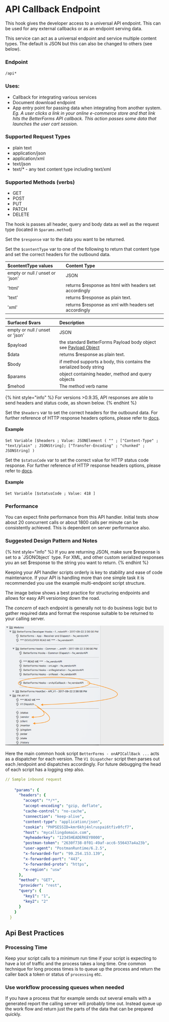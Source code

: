 # API Callback Endpoint

This hook gives the developer access to a universal API endpoint. This can be used for any external callbacks or as an endpoint serving data.

This service can act as a universal endpoint and service multiple content types. The default is JSON but this can also be changed to others \(see below\).

### Endpoint

`/api*`

### Uses:

* Callback for integrating various services
* Document download endpoint
* App entry point for passing data when integrating from another system. _Eg. A user clicks a link in your online e-commerce store and that link hits the BetterForms API callback. This action passes some data that launches the user cart session._

### Supported Request Types

* plain text
* application/json
* application/xml
* text/json
* text/\* - any text content type including text/xml

### Supported Methods \(verbs\)

* GET
* POST
* PUT
* PATCH
* DELETE

The hook is passes all header, query and body data as well as the request type \(located in `$params.method`\)

Set the `$response` var to the data you want to be returned.

Set the `$contentType` var to one of the following to return that content type and set the correct headers for the outbound data.

| $contentType values | Content Type |
| :--- | :--- |
| empty or null / unset or 'json' | JSON |
| 'html' | returns $response as html with headers set accordingly |
| 'text' | returns $response as plain text. |
| 'xml' | returns $response as xml with headers set accordingly |

| Surfaced $vars | Description |
| :--- | :--- |
| empty or null / unset or 'json' | JSON |
| $payload | the standard BetterForms Payload body object see [Payload Object](payloadobject.md) |
| $data | returns $response as plain text. |
| $body | if method supports a body, this contains the serialized body string |
| $params | object containing header, method and query objects |
| $mehod | The method verb name |

{% hint style="info" %}
For versions &gt;0.9.35, API responses are able to send headers and status code, as shown below.
{% endhint %}

Set the `$headers` var to set the correct headers for the outbound data. For further reference of HTTP response headers options, please refer to [docs](https://developer.mozilla.org/en-US/docs/Glossary/Response_header).

#### Example

```text
Set Variable [$headers ; Value: JSONElement ( "" ; ["Content-Type" ; "text/plain" ; JSONString]; ["Transfer-Encoding" ; "chunked" ; JSONString] )
```

Set the `$statusCode` var to set the correct value for HTTP status code response. For further reference of HTTP response headers options, please refer to [docs](https://developer.mozilla.org/en-US/docs/Web/HTTP/Status). 

#### Example

```text
Set Variable [$statusCode ; Value: 418 ]
```

### Performance

You can expect finite performance from this API handler. Initial tests show about 20 concurrent calls or about 1800 calls per minute can be consistently achieved. This is dependent on server performance also.

### Suggested Design Pattern and Notes

{% hint style="info" %}
If you are returning JSON, make sure $response is set to a \`JSONObject\` type. For XML, and other custom serialized responses you an set $response to the string you want to return.
{% endhint %}

Keeping your API handler scripts orderly is key to stability and ease of code maintenance. If your API is handling more than one simple task it is recommended you use the example multi-endpoint script structure.

The image below shows a best practice for structuring endpoints and allows for easy API versioning down the road.

The _concern_ of each endpoint is generally not to do business logic but to gather required data and format the response suitable to be returned to your calling server.

![](../../.gitbook/assets/screen-shot-2017-09-29-at-5.23.15-pm.png)

Here the main common hook script `BetterForms - onAPICallBack ...` acts as a dispatcher for each version. The `V1 Dispatcher` script then parses out each /endpoint and dispatches accordingly. For future debugging the head of each script has a logging step also.

```yaml
// Sample inbound request 

    "params": {
      "headers": {
        "accept": "*/*",
        "accept-encoding": "gzip, deflate",
        "cache-control": "no-cache",
        "connection": "keep-alive",
        "content-type": "application/json",
        "cookie": "PHPSESSID=kmr6khj4nlruspai6tfiv0fcf7",
        "host": "mycallingdomain.com",
        "myheaderkey": "12345HEADERKEY0000",
        "postman-token": "2630f738-8f01-49af-acc6-556437a4a23b",
        "user-agent": "PostmanRuntime/6.2.5",
        "x-forwarded-for": "99.254.153.139",
        "x-forwarded-port": "443",
        "x-forwarded-proto": "https",
        "x-region": "usw"
      },
      "method": "GET",
      "provider": "rest",
      "query": {
        "key1": "1",
        "key2": "2"
      }
    }
  }
```

## Api Best Practices

### Processing Time

Keep your script calls to a minimum run time if your script is expecting to have a lot of traffic and the process takes a long time. One common technique for long process times is to queue up the process and return the caller back a token or status of `processing` etc.

### Use workflow processing queues when needed

If you have a process that for example sends out several emails with a generated report the calling server will probably time out. Instead queue up the work flow and return just the parts of the data that can be prepared quickly.

